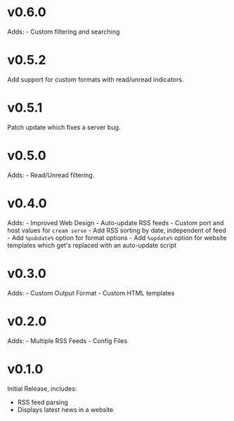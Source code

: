 # v0.6.0

Adds:
    - Custom filtering and searching
   
# v0.5.2

Add support for custom formats with read/unread indicators.

# v0.5.1

Patch update which fixes a server bug.

# v0.5.0

Adds:
    - Read/Unread filtering.

# v0.4.0

Adds:
    - Improved Web Design
    - Auto-update RSS feeds
    - Custom port and host values for `cream serve`
    - Add RSS sorting by date, independent of feed
    - Add `%pubdate%` option for format options
    - Add `%update%` option for website templates which get's replaced with an auto-update script 

# v0.3.0

Adds:
    - Custom Output Format
    - Custom HTML templates

# v0.2.0

Adds:
    - Multiple RSS Feeds
    - Config Files

# v0.1.0

Initial Release, includes:

- RSS feed parsing
- Displays latest news in a website
